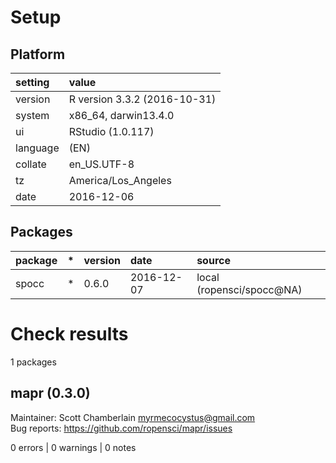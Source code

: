 # Setup

## Platform

|setting  |value                        |
|:--------|:----------------------------|
|version  |R version 3.3.2 (2016-10-31) |
|system   |x86_64, darwin13.4.0         |
|ui       |RStudio (1.0.117)            |
|language |(EN)                         |
|collate  |en_US.UTF-8                  |
|tz       |America/Los_Angeles          |
|date     |2016-12-06                   |

## Packages

|package |*  |version |date       |source                    |
|:-------|:--|:-------|:----------|:-------------------------|
|spocc   |*  |0.6.0   |2016-12-07 |local (ropensci/spocc@NA) |

# Check results
1 packages

## mapr (0.3.0)
Maintainer: Scott Chamberlain <myrmecocystus@gmail.com>  
Bug reports: https://github.com/ropensci/mapr/issues

0 errors | 0 warnings | 0 notes

